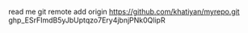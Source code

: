 read me
git remote add origin https://github.com/khatiyan/myrepo.git
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
